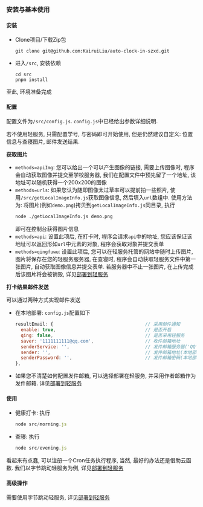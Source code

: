 ### 安装与基本使用

#### 安装

- Clone项目/下载Zip包
  ```shell
  git clone git@github.com:KairuiLiu/auto-clock-in-szxd.git
  ```
- 进入`/src`, 安装依赖
  ```shell
  cd src
  pnpm install
  ```

至此, 环境准备完成

#### 配置

配置文件为`/src/config.js`. `config.js`中已经给出参数详细说明.

若不使用轻服务, 只需配置学号, 与密码即可开始使用, 但是仍然建议自定义: 位置信息与查寝图片, 邮件发送结果. 

**获取图片**

- `methods=apiImg`: 您可以给出一个可以产生图像的链接, 需要上传图像时, 程序会自动获取图像并提交至学校服务器, 我们在配置文件中预先留了一个地址, 该地址可以随机获得一个200x200的图像
- `methods=urls`: 如果您认为随即图像太过草率可以提前拍一些照片, 使用`/src/getLocalImageInfo.js`获取图像信息, 然后填入`url`数组中. 使用方法为: 将图片(例如`demo.png`)拷贝到`getLocalImageInfo.js`同目录, 执行
  ```bash
  node ./getLocalImageInfo.js demo.png
  ```
  即可在控制台获得图片信息
- `methods=api`: 设置此项后, 在打卡时, 程序会请求`api`中的地址, 您应该保证该地址可以返回形如`url`中元素的对象, 程序会获取对象并提交表单
- `methods=qingfuwu`: 设置此项后, 您可以在轻服务托管的网站中随时上传图片, 图片将保存在您的轻服务服务器, 在查寝时, 程序会自动获取轻服务文件中第一张图片, 自动获取图像信息并提交表单. 若服务器中不止一张图片, 在上传完成后该图片将会被销毁, 详见[部署到轻服务](./部署到轻服务.md)

**打卡结果邮件发送**

可以通过两种方式实现邮件发送

- 在本地部署: `config.js`配置如下

  ```js
  resultEmail: {                                  // 采用邮件通知
    enable: true,                                 // 是否开启
    qing: false,                                  // 是否采用轻服务
    saver: '1111111111@qq.com',                   // 收件邮箱地址
    senderService: '',                            // 发件邮箱服务器('QQ', 'outlook'...)
    sender: '',                                   // 发件邮箱地址(本地部署必填)
    senderPassword: '',                           // 发件邮箱密码(本地部署必填, 部分邮箱可能需要替换为授权码)
  },
  ```

- 如果您不清楚如何配置发件邮箱, 可以选择部署在轻服务, 并采用作者邮箱作为发件邮箱. 详见[部署到轻服务](./部署到轻服务.md)

#### 使用

- 健康打卡: 执行
  ```js
  node src/morning.js
  ```
- 查寝: 执行
  ```js
  node src/evening.js
  ```

看起来有点蠢, 可以注册一个Cron任务执行程序, 当然, 最好的办法还是借助云函数. 我们以字节跳动轻服务为例, 详见[部署到轻服务](./部署到轻服务.md)

#### 高级操作

需要使用字节跳动轻服务, 详见[部署到轻服务](./部署到轻服务.md)